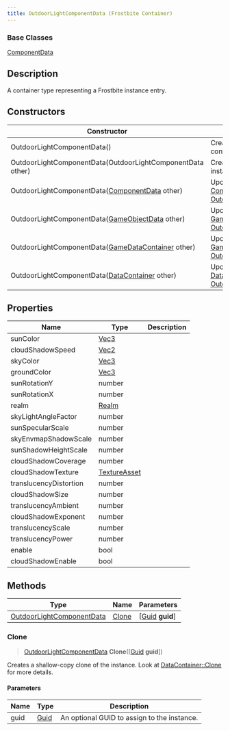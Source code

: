 ```yaml
---
title: OutdoorLightComponentData (Frostbite Container)
---
```

### Base Classes

[ComponentData](ComponentData)

## Description

A container type representing a Frostbite instance entry.

## Constructors

| Constructor                                                                          | Description                                                                                                                               |
| ------------------------------------------------------------------------------------ | ----------------------------------------------------------------------------------------------------------------------------------------- |
| OutdoorLightComponentData()                                                          | Create a new instance of this container type.                                                                                             |
| OutdoorLightComponentData(OutdoorLightComponentData other)                           | Create a reference copy of an instance of the same type.                                                                                  |
| OutdoorLightComponentData([ComponentData](ComponentData) other)                      | Upcast an instance of type [ComponentData](ComponentData) to [OutdoorLightComponentData](OutdoorLightComponentData).                      |
| OutdoorLightComponentData([GameObjectData](GameObjectData) other)                    | Upcast an instance of type [GameObjectData](GameObjectData) to [OutdoorLightComponentData](OutdoorLightComponentData).                    |
| OutdoorLightComponentData([GameDataContainer](GameDataContainer) other)              | Upcast an instance of type [GameDataContainer](GameDataContainer) to [OutdoorLightComponentData](OutdoorLightComponentData).              |
| OutdoorLightComponentData([DataContainer](/vext/ref/cls/shr/datacontainer) other) | Upcast an instance of type [DataContainer](/vext/ref/cls/shr/datacontainer) to [OutdoorLightComponentData](OutdoorLightComponentData). |

## Properties

| Name                   | Type                              | Description |
| ---------------------- | --------------------------------- | ----------- |
| sunColor               | [Vec3](/vext/ref/cls/shr/Vec3) |             |
| cloudShadowSpeed       | [Vec2](/vext/ref/cls/shr/Vec2) |             |
| skyColor               | [Vec3](/vext/ref/cls/shr/Vec3) |             |
| groundColor            | [Vec3](/vext/ref/cls/shr/Vec3) |             |
| sunRotationY           | number                            |             |
| sunRotationX           | number                            |             |
| realm                  | [Realm](Realm)                    |             |
| skyLightAngleFactor    | number                            |             |
| sunSpecularScale       | number                            |             |
| skyEnvmapShadowScale   | number                            |             |
| sunShadowHeightScale   | number                            |             |
| cloudShadowCoverage    | number                            |             |
| cloudShadowTexture     | [TextureAsset](TextureAsset)      |             |
| translucencyDistortion | number                            |             |
| cloudShadowSize        | number                            |             |
| translucencyAmbient    | number                            |             |
| cloudShadowExponent    | number                            |             |
| translucencyScale      | number                            |             |
| translucencyPower      | number                            |             |
| enable                 | bool                              |             |
| cloudShadowEnable      | bool                              |             |

## Methods

| Type                                                   | Name            | Parameters                                     |
| ------------------------------------------------------ | --------------- | ---------------------------------------------- |
| [OutdoorLightComponentData](OutdoorLightComponentData) | [Clone](#clone) | \[[Guid](/vext/ref/cls/shr/guid) **guid**\] |

### Clone

> [OutdoorLightComponentData](OutdoorLightComponentData) **Clone**(\[[Guid](/vext/ref/cls/shr/guid) **guid**\])

Creates a shallow-copy clone of the instance. Look at [DataContainer::Clone](/vext/ref/cls/shr/datacontainer#clone) for more details.

#### Parameters

| Name | Type         | Description                                 |
| ---- | ------------ | ------------------------------------------- |
| guid | [Guid](Guid) | An optional GUID to assign to the instance. |
